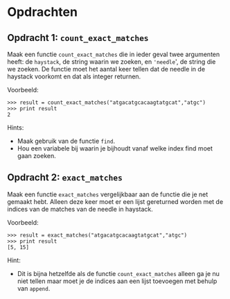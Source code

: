 # Opdrachten

## Opdracht 1: `count_exact_matches`

Maak een functie `count_exact_matches` die in ieder geval twee argumenten
heeft: de `haystack`, de string waarin we zoeken, en `'needle`', de string die
we zoeken. De functie moet het aantal keer tellen dat de needle in de haystack
voorkomt en dat als integer returnen.

Voorbeeld:

    >>> result = count_exact_matches("atgacatgcacaagtatgcat","atgc")
    >>> print result
    2

Hints:
 * Maak gebruik van de functie `find`.
 * Hou een variabele bij waarin je bijhoudt vanaf welke index find moet gaan
zoeken.

## Opdracht 2: `exact_matches`

Maak een functie `exact_matches` vergelijkbaar aan de functie die je
net gemaakt hebt. Alleen deze keer moet er een lijst gereturned worden met de
indices van de matches van de needle in haystack.

Voorbeeld:

    >>> result = exact_matches("atgacatgcacaagtatgcat","atgc")
    >>> print result
    [5, 15]

Hint:
 * Dit is bijna hetzelfde als de functie `count_exact_matches` alleen ga je nu
niet tellen maar moet je de indices aan een lijst toevoegen met behulp van
`append`.

